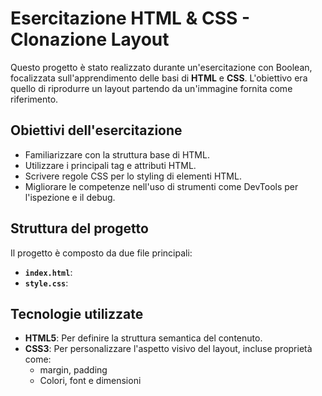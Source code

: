 # Esercitazione HTML & CSS - Clonazione Layout 

Questo progetto è stato realizzato durante un'esercitazione con Boolean, focalizzata sull'apprendimento delle basi di **HTML** e **CSS**. L'obiettivo era quello di riprodurre un layout partendo da un'immagine fornita come riferimento.

## Obiettivi dell'esercitazione

- Familiarizzare con la struttura base di HTML.
- Utilizzare i principali tag e attributi HTML.
- Scrivere regole CSS per lo styling di elementi HTML.
- Migliorare le competenze nell'uso di strumenti come DevTools per l'ispezione e il debug.

## Struttura del progetto

Il progetto è composto da due file principali:
- **`index.html`**:
- **`style.css`**:

## Tecnologie utilizzate

- **HTML5**: Per definire la struttura semantica del contenuto.
- **CSS3**: Per personalizzare l'aspetto visivo del layout, incluse proprietà come:
  - margin, padding
  - Colori, font e dimensioni